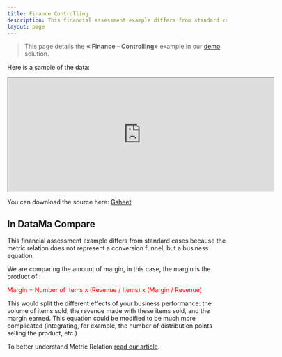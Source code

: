```yaml
---
title: Finance Controlling
description: This financial assessment example differs from standard cases because the metric relation does not represent a conversion funnel, but a business equation.
layout: page
---
```


> This page details the **« Finance – Controlling»**  example in our <a href="https://app.datama.io/" target="_blank">demo</a> solution.

Here is a sample of the data:

<center><iframe src="https://docs.google.com/spreadsheets/d/e/2PACX-1vTXYphkUS8WX6Wa4GZp5LBisnEOoqdLyp9darrXuIJPqmsnv_f8Tvhq_0sNX7L2uVfIaJjonTP2j8Fm/pubhtml?gid=1408263987&amp;single=true&amp;widget=true&amp;headers=false" width="610" height="260"></iframe></center>

You can download the source here: [Gsheet](https://docs.google.com/spreadsheets/d/1bNEeqm5CfpPmYPr_t4ff1xcJkSBKoVvwJd4vKB0sDzs/edit#gid=1408263987)

## In DataMa Compare

This financial assessment example differs from standard cases because the metric relation does not represent a conversion funnel, but a business equation.

We are comparing the amount of margin, in this case, the margin is the product of :

<span style="color:red"> Margin = Number of Items x (Revenue / Items) x (Margin / Revenue) </span>

This would split the different effects of your business performance: the volume of items sold, the revenue made with these items sold, and the margin earned.  This equation could be modified to be much more complicated (integrating, for example, the number of distribution points selling the product, etc.)

To better understand Metric Relation [read our article]({{site.url}}/{{site.baseurl}}/core-app/header/input/metric-relation).
